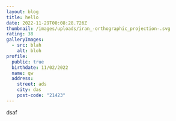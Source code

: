 ```yaml
---
layout: blog
title: hello
date: 2022-11-29T00:08:28.726Z
thumbnail: /images/uploads/iran_-orthographic_projection-.svg
rating: 38
galleryImages:
  - src: blah
    alt: bloh
profile:
  public: true
  birthdate: 11/02/2022
  name: qw
  address:
    street: ads
    city: das
    post-code: "21423"
---
```

dsaf
